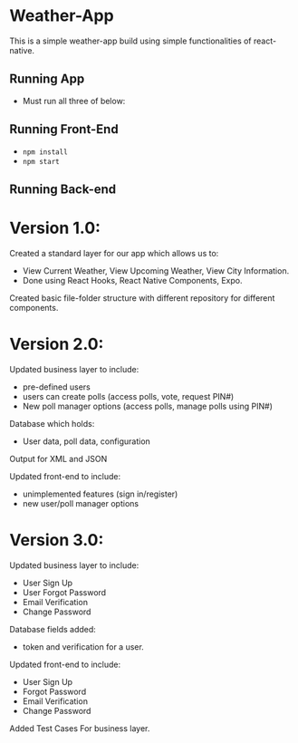 # Weather-App

This is a simple weather-app build using simple functionalities of react-native.

## Running App
- Must run all three of below:
## Running Front-End
- `npm install`
- `npm start`
## Running Back-end

# Version 1.0:
Created a standard layer for our app which allows us to:
- View Current Weather, View Upcoming Weather, View City Information.
- Done using React Hooks, React Native Components, Expo.

Created basic file-folder structure with different repository for different components.


# Version 2.0:
Updated business layer to include:
- pre-defined users
- users can create polls (access polls, vote, request PIN#)
- New poll manager options (access polls, manage polls using PIN#)

Database which holds: 
- User data, poll data, configuration

Output for XML and JSON

Updated front-end to include:
- unimplemented features (sign in/register)
- new user/poll manager options

# Version 3.0:
Updated business layer to include:
- User Sign Up
- User Forgot Password
- Email Verification
- Change Password

Database fields added: 
- token and verification for a user.

Updated front-end to include:
- User Sign Up
- Forgot Password
- Email Verification
- Change Password

Added Test Cases For business layer.
